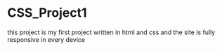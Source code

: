 # CSS_Project1
this project is my first project written in html and css and the site is fully responsive in every device
